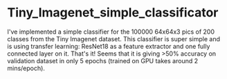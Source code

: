 # Tiny_Imagenet_simple_classificator

I've implemented a simple classifier for the 100000 64x64x3 pics of 200 classes from the Tiny Imagenet dataset. 
This classifier is super simple and is using transfer learning: ResNet18 as a feature extractor and one fully connected layer on it. That's it! 
Seems that it is giving >50% accuracy on validation dataset in only 5 epochs (trained on GPU takes around 2 mins/epoch).
